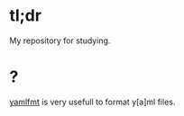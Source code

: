 # tl;dr
My repository for studying.

# ?
[yamlfmt](https://github.com/google/yamlfmt) is very usefull to format y[a]ml files.
